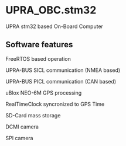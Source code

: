 # UPRA_OBC.stm32
UPRA stm32 based On-Board Computer

## Software features
FreeRTOS based operation

UPRA-BUS SICL communication (NMEA based)

UPRA-BUS PICL communication (CAN based)

uBlox NEO-6M GPS processing

RealTimeClock syncronized to GPS Time

SD-Card mass storage

DCMI camera

SPI camera

